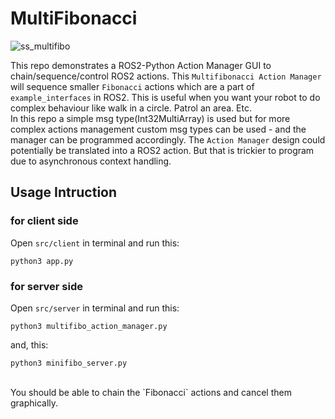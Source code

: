 # MultiFibonacci

![ss_multifibo](https://user-images.githubusercontent.com/72982560/216749727-6e8a5c1e-8cfa-43fd-9b56-f883d855cc1d.png)


This repo demonstrates a ROS2-Python Action Manager GUI to chain/sequence/control ROS2 actions. This `Multifibonacci Action Manager` will sequence smaller `Fibonacci` actions which are a part of `example_interfaces` in ROS2. This is useful when you want your robot to do complex behaviour like walk in a circle. Patrol an area. Etc. 
</br>
In this repo a simple msg type(Int32MultiArray) is used but for more complex actions management custom msg types can be used - and the manager can be programmed accordingly. The `Action Manager` design could potentially be translated into a ROS2 action. But that is trickier to program due to asynchronous context handling. 


## Usage Intruction

### for client side
Open `src/client` in terminal and run this:
```
python3 app.py
```

### for server side
Open `src/server` in terminal and run this:

```
python3 multifibo_action_manager.py
```
and, this:
```
python3 minifibo_server.py
```
</br>
You should be able to chain the `Fibonacci` actions and cancel them graphically.
